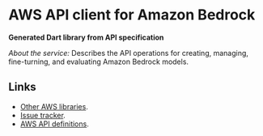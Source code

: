# AWS API client for Amazon Bedrock

**Generated Dart library from API specification**

*About the service:*
Describes the API operations for creating, managing, fine-turning, and
evaluating Amazon Bedrock models.

## Links

- [Other AWS libraries](https://github.com/agilord/aws_client/tree/master/generated).
- [Issue tracker](https://github.com/agilord/aws_client/issues).
- [AWS API definitions](https://github.com/aws/aws-sdk-js/tree/master/apis).
